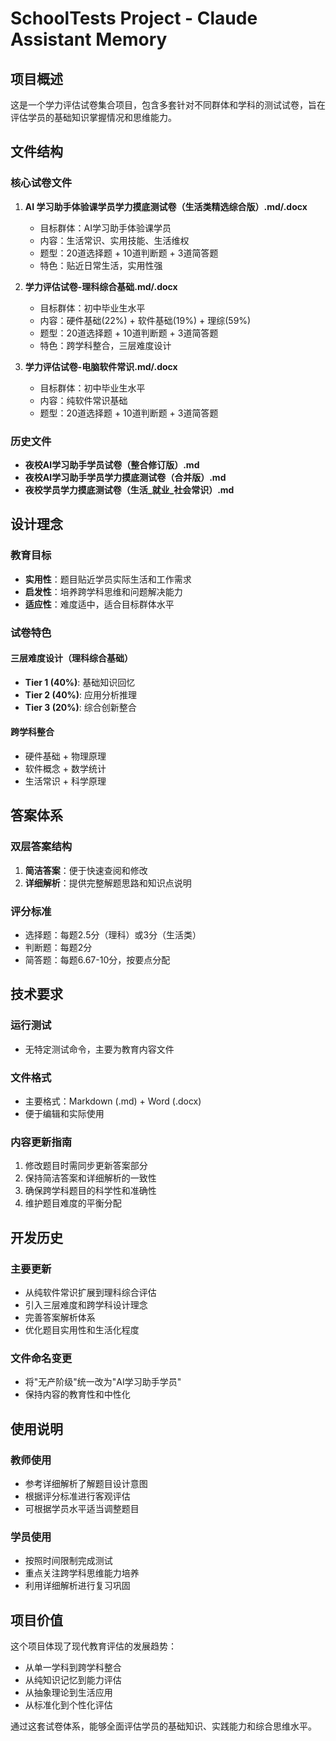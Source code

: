# SchoolTests Project - Claude Assistant Memory

## 项目概述

这是一个学力评估试卷集合项目，包含多套针对不同群体和学科的测试试卷，旨在评估学员的基础知识掌握情况和思维能力。

## 文件结构

### 核心试卷文件

1. **AI 学习助手体验课学员学力摸底测试卷（生活类精选综合版）.md/.docx**
   - 目标群体：AI学习助手体验课学员
   - 内容：生活常识、实用技能、生活维权
   - 题型：20道选择题 + 10道判断题 + 3道简答题
   - 特色：贴近日常生活，实用性强

2. **学力评估试卷-理科综合基础.md/.docx**
   - 目标群体：初中毕业生水平
   - 内容：硬件基础(22%) + 软件基础(19%) + 理综(59%)
   - 题型：20道选择题 + 10道判断题 + 3道简答题
   - 特色：跨学科整合，三层难度设计

3. **学力评估试卷-电脑软件常识.md/.docx**
   - 目标群体：初中毕业生水平
   - 内容：纯软件常识基础
   - 题型：20道选择题 + 10道判断题 + 3道简答题

### 历史文件

- **夜校AI学习助手学员试卷（整合修订版）.md**
- **夜校AI学习助手学员学力摸底测试卷（合并版）.md**
- **夜校学员学力摸底测试卷（生活_就业_社会常识）.md**

## 设计理念

### 教育目标
- **实用性**：题目贴近学员实际生活和工作需求
- **启发性**：培养跨学科思维和问题解决能力
- **适应性**：难度适中，适合目标群体水平

### 试卷特色

#### 三层难度设计（理科综合基础）
- **Tier 1 (40%)**: 基础知识回忆
- **Tier 2 (40%)**: 应用分析推理
- **Tier 3 (20%)**: 综合创新整合

#### 跨学科整合
- 硬件基础 + 物理原理
- 软件概念 + 数学统计
- 生活常识 + 科学原理

## 答案体系

### 双层答案结构
1. **简洁答案**：便于快速查阅和修改
2. **详细解析**：提供完整解题思路和知识点说明

### 评分标准
- 选择题：每题2.5分（理科）或3分（生活类）
- 判断题：每题2分
- 简答题：每题6.67-10分，按要点分配

## 技术要求

### 运行测试
- 无特定测试命令，主要为教育内容文件

### 文件格式
- 主要格式：Markdown (.md) + Word (.docx)
- 便于编辑和实际使用

### 内容更新指南
1. 修改题目时需同步更新答案部分
2. 保持简洁答案和详细解析的一致性
3. 确保跨学科题目的科学性和准确性
4. 维护题目难度的平衡分配

## 开发历史

### 主要更新
- 从纯软件常识扩展到理科综合评估
- 引入三层难度和跨学科设计理念
- 完善答案解析体系
- 优化题目实用性和生活化程度

### 文件命名变更
- 将"无产阶级"统一改为"AI学习助手学员"
- 保持内容的教育性和中性化

## 使用说明

### 教师使用
- 参考详细解析了解题目设计意图
- 根据评分标准进行客观评估
- 可根据学员水平适当调整题目

### 学员使用
- 按照时间限制完成测试
- 重点关注跨学科思维能力培养
- 利用详细解析进行复习巩固

## 项目价值

这个项目体现了现代教育评估的发展趋势：
- 从单一学科到跨学科整合
- 从纯知识记忆到能力评估
- 从抽象理论到生活应用
- 从标准化到个性化评估

通过这套试卷体系，能够全面评估学员的基础知识、实践能力和综合思维水平。